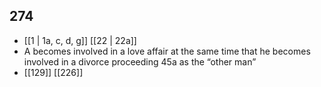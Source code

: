 ## 274
- [[1 | 1a, c, d, g]] [[22 | 22a]] 
- A becomes involved in a love affair at the same time that he becomes involved in a divorce proceeding 45a as the “other man”
- [[129]] [[226]] 

